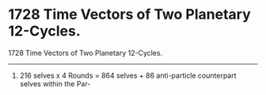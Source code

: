 # 1728 Time Vectors of Two Planetary 12-Cycles.

1728 Time Vectors of Two Planetary 12-Cycles.
___________________________


1.   216 selves x 4 Rounds = 864 selves + 86 anti-particle counterpart selves within the Par-
